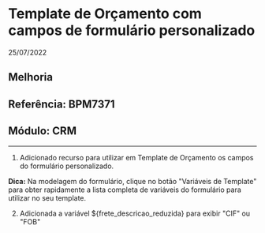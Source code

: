 # Template de Orçamento com campos de formulário personalizado
25/07/2022
## Melhoria
## Referência: BPM7371
## Módulo: CRM
***

1. Adicionado recurso para utilizar em Template de Orçamento os campos do formulário personalizado.

**Dica:** Na modelagem do formulário, clique no botão "Variáveis de Template" para obter rapidamente a lista completa de variáveis do formulário para utilizar no seu template.

2. Adicionada a variável ${frete_descricao_reduzida} para exibir "CIF" ou "FOB"